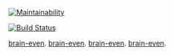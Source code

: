 [![Maintainability](https://api.codeclimate.com/v1/badges/a99a88d28ad37a79dbf6/maintainability)](https://codeclimate.com/github/codeclimate/codeclimate/maintainability)

[![Build Status](https://travis-ci.org/stakeout/frontend-project-lvl1.svg?branch=master)](https://travis-ci.org/stakeout/frontend-project-lvl1)

[brain-even](https://asciinema.org/a/GxgHRMd5UG9poQpSG6Fj8fBc0 "asciinema for brain-even game task").
[brain-even](https://asciinema.org/a/pYVbZwwdEDXZKOL30NkxxMiAl "asciinema for brain-calc game task").
[brain-even](https://asciinema.org/a/qy2l6TA4ZOZqT25PdbNDorvDH "asciinema for brain-gcd game task").
[brain-even](https://asciinema.org/a/7Khp2fjP1EtGNf7Lb2MFrYcOn "asciinema for brain-gcd game task").